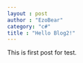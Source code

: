 ```yaml
---
layout : post
author : "EzoBear"
category: "c#"
title : "Hello Blog2!"
---
```

This is first post for test.
